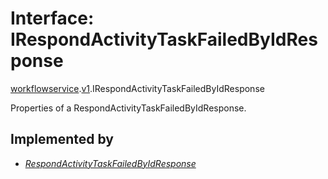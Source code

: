 # Interface: IRespondActivityTaskFailedByIdResponse

[workflowservice](../modules/proto.temporal.api.workflowservice.md).[v1](../modules/proto.temporal.api.workflowservice.v1.md).IRespondActivityTaskFailedByIdResponse

Properties of a RespondActivityTaskFailedByIdResponse.

## Implemented by

* [*RespondActivityTaskFailedByIdResponse*](../classes/proto.temporal.api.workflowservice.v1.respondactivitytaskfailedbyidresponse.md)
